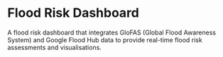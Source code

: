 # Flood Risk Dashboard

A flood risk dashboard that integrates GloFAS (Global Flood Awareness System) and Google Flood Hub data to provide real-time flood risk assessments and visualisations.


